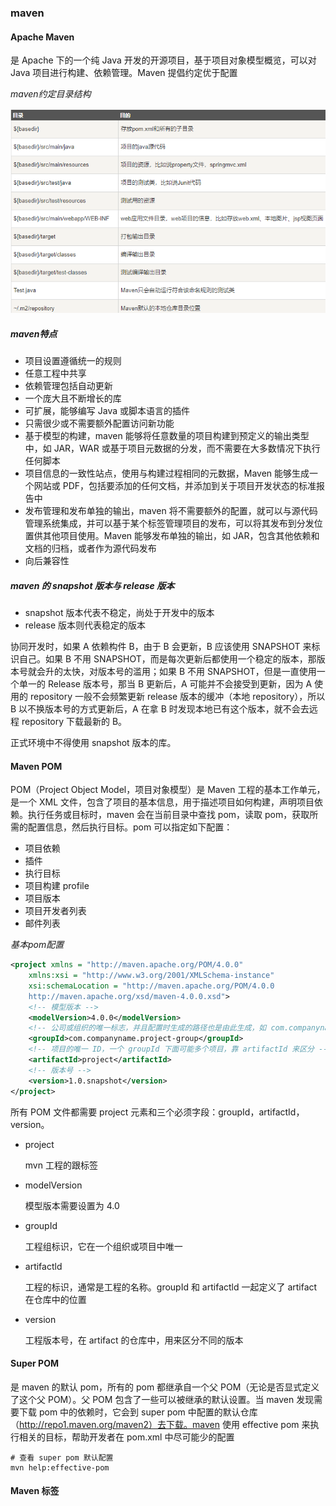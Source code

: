 ### maven

#### Apache Maven

是 Apache 下的一个纯 Java 开发的开源项目，基于项目对象模型概览，可以对 Java 项目进行构建、依赖管理。Maven 提倡约定优于配置

*maven约定目录结构*

![](../Images/maven约定目录结构.png)

##### maven特点

* 项目设置遵循统一的规则
* 任意工程中共享
* 依赖管理包括自动更新
* 一个庞大且不断增长的库
* 可扩展，能够编写 Java 或脚本语言的插件
* 只需很少或不需要额外配置访问新功能
* 基于模型的构建，maven 能够将任意数量的项目构建到预定义的输出类型中，如 JAR，WAR 或基于项目元数据的分发，而不需要在大多数情况下执行任何脚本
* 项目信息的一致性站点，使用与构建过程相同的元数据，Maven 能够生成一个网站或 PDF，包括要添加的任何文档，并添加到关于项目开发状态的标准报告中
* 发布管理和发布单独的输出，maven 将不需要额外的配置，就可以与源代码管理系统集成，并可以基于某个标签管理项目的发布，可以将其发布到分发位置供其他项目使用。Maven 能够发布单独的输出，如 JAR，包含其他依赖和文档的归档，或者作为源代码发布
* 向后兼容性

##### maven 的 snapshot 版本与 release 版本

* snapshot 版本代表不稳定，尚处于开发中的版本
* release 版本则代表稳定的版本

协同开发时，如果 A 依赖构件 B，由于 B 会更新，B 应该使用 SNAPSHOT 来标识自己。如果 B 不用 SNAPSHOT，而是每次更新后都使用一个稳定的版本，那版本号就会升的太快，对版本号的滥用；如果 B 不用 SNAPSHOT，但是一直使用一个单一的 Release 版本号，那当 B 更新后，A 可能并不会接受到更新，因为 A 使用的 repository 一般不会频繁更新 release 版本的缓冲（本地 repository），所以 B 以不换版本号的方式更新后，A 在拿 B 时发现本地已有这个版本，就不会去远程 repository 下载最新的 B。

正式环境中不得使用 snapshot 版本的库。

#### Maven POM

POM（Project Object Model，项目对象模型）是 Maven 工程的基本工作单元，是一个 XML 文件，包含了项目的基本信息，用于描述项目如何构建，声明项目依赖。执行任务或目标时，maven 会在当前目录中查找 pom，读取 pom，获取所需的配置信息，然后执行目标。pom 可以指定如下配置：

* 项目依赖
* 插件
* 执行目标
* 项目构建 profile
* 项目版本
* 项目开发者列表
* 邮件列表

*基本pom配置*

```xml
<project xmlns = "http://maven.apache.org/POM/4.0.0"
    xmlns:xsi = "http://www.w3.org/2001/XMLSchema-instance"
    xsi:schemaLocation = "http://maven.apache.org/POM/4.0.0
    http://maven.apache.org/xsd/maven-4.0.0.xsd">
    <!-- 模型版本 -->
    <modelVersion>4.0.0</modelVersion>
    <!-- 公司或组织的唯一标志，并且配置时生成的路径也是由此生成，如 com.companyname.project-group, maven 会将该项目打成 jar 包放本地路径：/com/companyname/project-group -->
    <groupId>com.companyname.project-group</groupId>
    <!-- 项目的唯一 ID，一个 groupId 下面可能多个项目，靠 artifactId 来区分 -->
    <artifactId>project</artifactId>
    <!-- 版本号 -->
    <version>1.0.snapshot</version>
</project>
```

所有 POM 文件都需要 project 元素和三个必须字段：groupId，artifactId，version。

* project

  mvn 工程的跟标签

* modelVersion

  模型版本需要设置为 4.0

* groupId

  工程组标识，它在一个组织或项目中唯一

* artifactld

  工程的标识，通常是工程的名称。groupId 和 artifactld 一起定义了 artifact 在仓库中的位置

* version

  工程版本号，在 artifact 的仓库中，用来区分不同的版本

#### Super POM

是 maven 的默认 pom，所有的 pom 都继承自一个父 POM（无论是否显式定义了这个父 POM）。父 POM 包含了一些可以被继承的默认设置。当 maven 发现需要下载 pom 中的依赖时，它会到 super pom 中配置的默认仓库（http://repo1.maven.org/maven2）去下载。maven 使用 effective pom 来执行相关的目标，帮助开发者在 pom.xml 中尽可能少的配置

```shell
# 查看 super pom 默认配置
mvn help:effective-pom
```

#### Maven 标签



